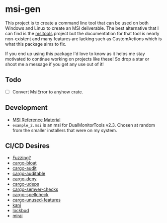 # msi-gen

This project is to create a command line tool that can be used on both Windows
and Linux to create an MSI deliverable. The best alternative that I can find is
the [msitools](https://gitlab.gnome.org/GNOME/msitools) project but the
documentation for that tool is nearly non-existent and many features are lacking
such as CustomActions which is what this package aims to fix.

If you end up using this package I'd love to know as it helps me stay motivated
to continue working on projects like these! So drop a star or shoot me a message
if you get any use out of it!

## Todo

- [ ] Convert MsiError to anyhow crate.

## Development

- [MSI Reference
  Material](https://learn.microsoft.com/en-us/windows/win32/msi/specifying-directory-structure)
- `example_2.msi` is an msi for DualMonitorTools v2.3. Chosen at random from the
  smaller installers that were on my system.

## CI/CD Desires

- [Fuzzing?](https://github.com/rust-fuzz/afl.rs)
- [cargo-bloat](https://github.com/RazrFalcon/cargo-bloat)
- [cargo-audit](https://rustsec.org/)
- [cargo-auditable](https://github.com/rust-secure-code/cargo-auditable)
- [cargo-deny](https://embarkstudios.github.io/cargo-deny/)
- [cargo-udeps](https://github.com/est31/cargo-udeps)
- [cargo-semver-checks](https://crates.io/crates/cargo-semver-checks)
- [cargo-spellcheck](https://github.com/drahnr/cargo-spellcheck)
- [cargo-unused-features](https://github.com/TimonPost/cargo-unused-features)
- [kani](https://github.com/model-checking/kani)
- [lockbud](https://github.com/BurtonQin/lockbud)
- [mirai](https://github.com/endorlabs/MIRAI)
